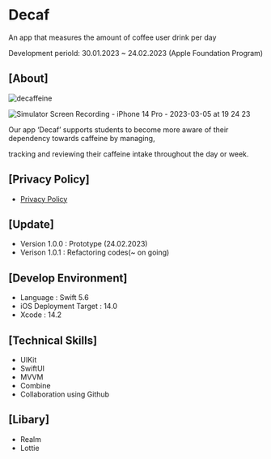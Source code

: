 # Decaf
An app that measures the amount of coffee user drink per day

Development periold: 30.01.2023 ~ 24.02.2023 (Apple Foundation Program)


## [About]

![decaffeine](https://user-images.githubusercontent.com/43236727/222949690-a570ce1a-c959-4bc2-bd59-40be766ea98f.png)

![Simulator Screen Recording - iPhone 14 Pro - 2023-03-05 at 19 24 23](https://user-images.githubusercontent.com/43236727/222949938-fe7d3b54-8c81-4b13-b5c2-40ba334b224d.gif)


Our app ‘Decaf’ supports students to become more aware of their dependency towards caffeine by managing, 

tracking and reviewing their caffeine intake throughout the day or week.



## [Privacy Policy]
- [Privacy Policy](https://wnsgur4092.notion.site/Privacy-Policy-19722dcba877400784abd66352623d04)

## [Update]
- Version 1.0.0 : Prototype (24.02.2023)
- Verison 1.0.1 : Refactoring codes(~ on going)

## [Develop Environment]
- Language : Swift 5.6
- iOS Deployment Target : 14.0
- Xcode : 14.2

## [Technical Skills]
- UIKit
- SwiftUI
- MVVM
- Combine
- Collaboration using Github

## [Libary]
- Realm
- Lottie
